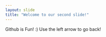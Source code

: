 ```yaml
---
layout: slide
title: "Welcome to our second slide!"
---
```

Github is Fun! :)
Use the left arrow to go back!
